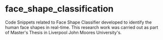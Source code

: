 # face_shape_classification
Code Snippets related to Face Shape Classifier developed to identify the human face shapes in real-time. This research work was carried out as part of Master's Thesis in Liverpool John Moores University's.
